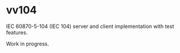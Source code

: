 # vv104
IEC 60870-5-104 (IEC 104) server and client implementation with test features.

Work in progress.

